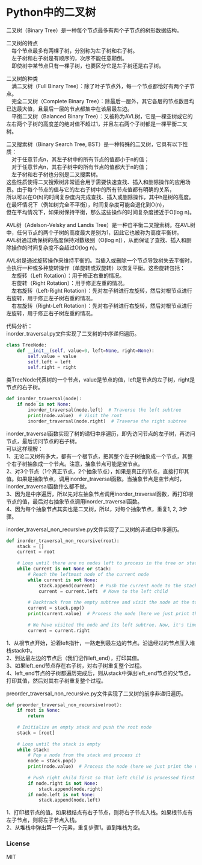 # Python中的二叉树

二叉树（Binary Tree）是一种每个节点最多有两个子节点的树形数据结构。  
  
二叉树的特点  
&emsp;每个节点最多有两棵子树，分别称为左子树和右子树。  
&emsp;左子树和右子树是有顺序的，次序不能任意颠倒。  
&emsp;即使树中某节点只有一棵子树，也要区分它是左子树还是右子树。  
  
二叉树的种类  
&emsp;满二叉树（Full Binary Tree）：除了叶子节点外，每一个节点都恰好有两个子节点。  
&emsp;完全二叉树（Complete Binary Tree）：除最后一层外，其它各层的节点数目均已达最大值，且最后一层的节点都集中在该层最左边。  
&emsp;平衡二叉树（Balanced Binary Tree）：又被称为AVL树，它是一棵空树或它的左右两个子树的高度差的绝对值不超过1，并且左右两个子树都是一棵平衡二叉树。  
    
二叉搜索树（Binary Search Tree, BST）是一种特殊的二叉树，它具有以下性质：  
&emsp;对于任意节点n，其左子树中的所有节点的值都小于n的值；  
&emsp;对于任意节点n，其右子树中的所有节点的值都大于n的值；  
&emsp;左子树和右子树也分别是二叉搜索树。  
这些性质使得二叉搜索树非常适合用于需要快速查找、插入和删除操作的应用场景。由于每个节点的值与它的左右子树中的所有节点值都有明确的关系，  
所以可以在O(h)的时间复杂度内完成查找、插入或删除操作，其中h是树的高度。在最坏情况下（例如树完全不平衡），时间复杂度可能会退化到O(n)，  
但在平均情况下，如果树保持平衡，那么这些操作的时间复杂度接近于O(log n)。  
  
AVL树（Adelson-Velsky and Landis Tree）是一种自平衡二叉搜索树。在AVL树中，任何节点的两个子树的高度最大差别为1，因此它也被称为高度平衡树。  
AVL树通过确保树的高度保持对数级别（O(log n)），从而保证了查找、插入和删除操作的时间复杂度不会超过O(log n)。  
  
AVL树是通过旋转操作来维持平衡的。当插入或删除一个节点导致树失去平衡时，会执行一种或多种旋转操作（单旋转或双旋转）以恢复平衡。这些旋转包括：  
&emsp;左旋转（Left Rotation）：用于修正右重的情况。  
&emsp;右旋转（Right Rotation）：用于修正左重的情况。  
&emsp;左右旋转（Left-Right Rotation）：先对左子树进行左旋转，然后对根节点进行右旋转，用于修正左子树右重的情况。  
&emsp;右左旋转（Right-Left Rotation）：先对右子树进行右旋转，然后对根节点进行左旋转，用于修正右子树左重的情况。  
  
代码分析：  
inorder_traversal.py文件实现了二叉树的中序递归遍历。  
```python
class TreeNode:
    def __init__(self, value=0, left=None, right=None):
        self.value = value
        self.left = left
        self.right = right
```
类TreeNode代表树的一个节点，value是节点的值，left是节点的左子树，right是节点的右子树。  
```python
def inorder_traversal(node):
    if node is not None:
        inorder_traversal(node.left)  # Traverse the left subtree
        print(node.value)  # Visit the root
        inorder_traversal(node.right)  # Traverse the right subtree
```
inorder_traversal函数实现了树的递归中序遍历，即先访问节点的左子树，再访问节点，最后访问节点的右子树。  
可以这样理解：  
1、无论二叉树有多大，都有一个根节点，把其整个左子树抽象成一个节点，其整个右子树抽象成一个节点。注意，抽象节点可能是空节点。  
2、对3个节点（1个真正节点，2个抽象节点），如果是真正的节点，直接打印其值。如果是抽象节点，调用inorder_traversal函数。当抽象节点是空节点时，inorder_traversal函数什么都不做。  
3、因为是中序遍历，所以先对左抽象节点调用inorder_traversal函数，再打印根节点的值，最后对右抽象节点调用inorder_traversal函数。  
4、因为每个抽象节点其实也是二叉树，所以，对每个抽象节点，重复1, 2, 3步骤。  
  
inorder_traversal_non_recursive.py文件实现了二叉树的非递归中序遍历。  
```python
def inorder_traversal_non_recursive(root):
    stack = []
    current = root
    
    # Loop until there are no nodes left to process in the tree or stack
    while current is not None or stack:
        # Reach the leftmost node of the current node
        while current is not None:
            stack.append(current)  # Push the current node to the stack
            current = current.left  # Move to the left child
        
        # Backtrack from the empty subtree and visit the node at the top of the stack
        current = stack.pop()
        print(current.value)  # Process the node (here we just print the value)
        
        # We have visited the node and its left subtree. Now, it's time to visit the right subtree
        current = current.right
```
1、从根节点开始，沿着left指针，一路走到最左边的节点。沿途经过的节点压入堆栈stack中。  
2、到达最左边的节点后（我们记作left_end），打印其值。  
3、如果left_end节点存在右子树，对右子树重复整个过程。  
4、left_end节点的子树都遍历完成后，则从stack中弹出left_end节点的父节点，打印其值，然后对其右子树重复整个过程。  
  
preorder_traversal_non_recursive.py文件实现了二叉树的前序非递归遍历。  
```python
def preorder_traversal_non_recursive(root):
    if root is None:
        return
    
    # Initialize an empty stack and push the root node
    stack = [root]
    
    # Loop until the stack is empty
    while stack:
        # Pop a node from the stack and process it
        node = stack.pop()
        print(node.value)  # Process the node (here we just print the value)
        
        # Push right child first so that left child is processed first
        if node.right is not None:
            stack.append(node.right)
        if node.left is not None:
            stack.append(node.left)
```
1、打印根节点的值。如果根结点有右子节点，则将右子节点入栈。如果根节点有左子节点，则将左子节点入栈。  
2、从堆栈中弹出第一个元素，重复步骤1。直到堆栈为空。  
  
### License  
  
MIT
